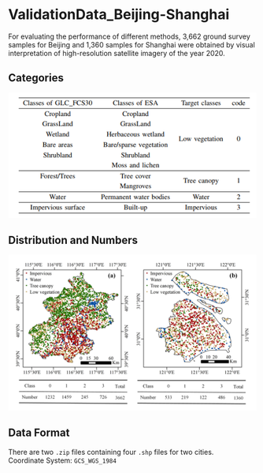 # ValidationData_Beijing-Shanghai
For evaluating the performance of different methods, 3,662 ground survey samples for Beijing and 1,360 samples for Shanghai were obtained by visual interpretation of high-resolution satellite imagery of the year 2020. <br>
## Categories
![](https://github.com/cugbrs/ValidationData_Beijing-Shanghai/raw/master/img/Categories.png)
## Distribution and Numbers
![](https://github.com/cugbrs/ValidationData_Beijing-Shanghai/raw/master/img/Fig10.jpg)
## Data Format
There are two `.zip` files containing four `.shp` files for two cities. <br>
Coordinate System: `GCS_WGS_1984`
